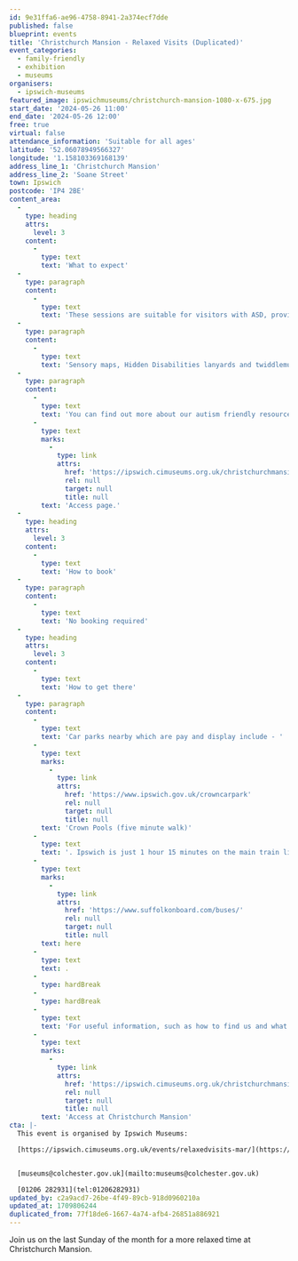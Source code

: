 ```yaml
---
id: 9e31ffa6-ae96-4758-8941-2a374ecf7dde
published: false
blueprint: events
title: 'Christchurch Mansion - Relaxed Visits (Duplicated)'
event_categories:
  - family-friendly
  - exhibition
  - museums
organisers:
  - ipswich-museums
featured_image: ipswichmuseums/christchurch-mansion-1080-x-675.jpg
start_date: '2024-05-26 11:00'
end_date: '2024-05-26 12:00'
free: true
virtual: false
attendance_information: 'Suitable for all ages'
latitude: '52.06078949566327'
longitude: '1.158103369168139'
address_line_1: 'Christchurch Mansion'
address_line_2: 'Soane Street'
town: Ipswich
postcode: 'IP4 2BE'
content_area:
  -
    type: heading
    attrs:
      level: 3
    content:
      -
        type: text
        text: 'What to expect'
  -
    type: paragraph
    content:
      -
        type: text
        text: 'These sessions are suitable for visitors with ASD, providing an opportunity for them to explore the galleries at a quieter time. We aim to minimise sensory stimulation by turning off audio and visuals and hand driers, whilst providing a sensory space in the Ceramics and Glass gallery.'
  -
    type: paragraph
    content:
      -
        type: text
        text: 'Sensory maps, Hidden Disabilities lanyards and twiddlemuffs are available from the Mansion welcome desk free of charge.'
  -
    type: paragraph
    content:
      -
        type: text
        text: 'You can find out more about our autism friendly resources by visiting our '
      -
        type: text
        marks:
          -
            type: link
            attrs:
              href: 'https://ipswich.cimuseums.org.uk/christchurchmansionaccess/'
              rel: null
              target: null
              title: null
        text: 'Access page.'
  -
    type: heading
    attrs:
      level: 3
    content:
      -
        type: text
        text: 'How to book'
  -
    type: paragraph
    content:
      -
        type: text
        text: 'No booking required'
  -
    type: heading
    attrs:
      level: 3
    content:
      -
        type: text
        text: 'How to get there'
  -
    type: paragraph
    content:
      -
        type: text
        text: 'Car parks nearby which are pay and display include - '
      -
        type: text
        marks:
          -
            type: link
            attrs:
              href: 'https://www.ipswich.gov.uk/crowncarpark'
              rel: null
              target: null
              title: null
        text: 'Crown Pools (five minute walk)'
      -
        type: text
        text: '. Ipswich is just 1 hour 15 minutes on the main train line from London to Norwich.  Arriving at Ipswich Station the museum is approximately 20 minute walk or short bus ride to the town centre. The museum is a five minute walk from Tower Ramparts bus station in the town centre - see the latest bus timetables '
      -
        type: text
        marks:
          -
            type: link
            attrs:
              href: 'https://www.suffolkonboard.com/buses/'
              rel: null
              target: null
              title: null
        text: here
      -
        type: text
        text: .
      -
        type: hardBreak
      -
        type: hardBreak
      -
        type: text
        text: 'For useful information, such as how to find us and what facilities Christchurch Mansion has, we recommend reading our Access information: '
      -
        type: text
        marks:
          -
            type: link
            attrs:
              href: 'https://ipswich.cimuseums.org.uk/christchurchmansionaccess/'
              rel: null
              target: null
              title: null
        text: 'Access at Christchurch Mansion'
cta: |-
  This event is organised by Ipswich Museums:

  [https://ipswich.cimuseums.org.uk/events/relaxedvisits-mar/](https://ipswich.cimuseums.org.uk/events/relaxedvisits-mar/) 


  [museums@colchester.gov.uk](mailto:museums@colchester.gov.uk)

  [01206 282931](tel:01206282931)
updated_by: c2a9acd7-26be-4f49-89cb-918d0960210a
updated_at: 1709806244
duplicated_from: 77f18de6-1667-4a74-afb4-26851a886921
---
```

Join us on the last Sunday of the month for a more relaxed time at Christchurch Mansion.